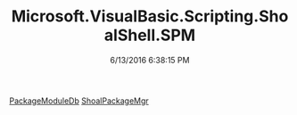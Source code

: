 ﻿---
title: Microsoft.VisualBasic.Scripting.ShoalShell.SPM
date: 6/13/2016 6:38:15 PM
---

[PackageModuleDb](T-Microsoft.VisualBasic.Scripting.ShoalShell.SPM.PackageModuleDb.html)
[ShoalPackageMgr](T-Microsoft.VisualBasic.Scripting.ShoalShell.SPM.ShoalPackageMgr.html)
